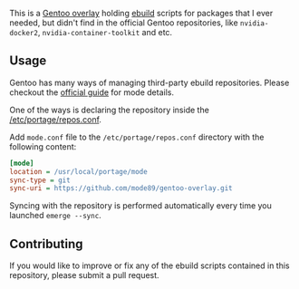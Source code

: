 This is a [Gentoo overlay](https://wiki.gentoo.org/wiki/Ebuild_repository)
holding [ebuild](https://devmanual.gentoo.org/eclass-reference/ebuild/index.html)
scripts for packages that I ever needed, but didn't find in the official
Gentoo repositories, like ```nvidia-docker2```, ```nvidia-container-toolkit```
and etc.

## Usage

Gentoo has many ways of managing third-party ebuild repositories. Please checkout the
[official guide](https://wiki.gentoo.org/wiki/Ebuild_repository#Available_software)
for mode details.

One of the ways is declaring the repository inside the
[/etc/portage/repos.conf](https://wiki.gentoo.org/wiki//etc/portage/repos.conf).

Add ```mode.conf``` file to the ```/etc/portage/repos.conf``` directory
with the following content:

```ini
[mode]
location = /usr/local/portage/mode
sync-type = git
sync-uri = https://github.com/mode89/gentoo-overlay.git
```

Syncing with the repository is performed automatically every time you
launched ```emerge --sync```.

## Contributing

If you would like to improve or fix any of the ebuild scripts contained in
this repository, please submit a pull request.
